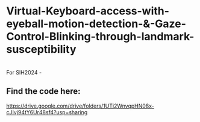 # Virtual-Keyboard-access-with-eyeball-motion-detection-&-Gaze-Control-Blinking-through-landmark-susceptibility
<br/>
For SIH2024
-
<br/>

Find the code here:
-
https://drive.google.com/drive/folders/1UTi2WnvqpHN08x-cJIvj94tY6Ur48sf4?usp=sharing

